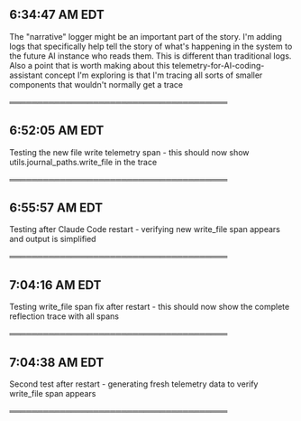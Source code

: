 ## 6:34:47 AM EDT

The "narrative" logger might be an important part of the story. I'm adding logs that specifically help tell the story of what's happening in the system to the future AI instance who reads them. This is different than traditional logs. Also a point that is worth making about this telemetry-for-AI-coding-assistant concept I'm exploring is that I'm tracing all sorts of smaller components that wouldn't normally get a trace

═══════════════════════════════════════

## 6:52:05 AM EDT

Testing the new file write telemetry span - this should now show utils.journal_paths.write_file in the trace

═══════════════════════════════════════

## 6:55:57 AM EDT

Testing after Claude Code restart - verifying new write_file span appears and output is simplified

═══════════════════════════════════════

## 7:04:16 AM EDT

Testing write_file span fix after restart - this should now show the complete reflection trace with all spans

═══════════════════════════════════════

## 7:04:38 AM EDT

Second test after restart - generating fresh telemetry data to verify write_file span appears

═══════════════════════════════════════

